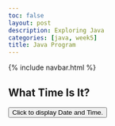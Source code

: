 ```yaml
---
toc: false
layout: post
description: Exploring Java
categories: [java, week5]
title: Java Program
---
```


{% include navbar.html %}

<html>
<body>

<h2>What Time Is It?</h2>

<button type="button"
onclick="document.getElementById('demo').innerHTML = Date()">
Click to display Date and Time.</button>

<p id="demo"></p>

</body>
</html> 
